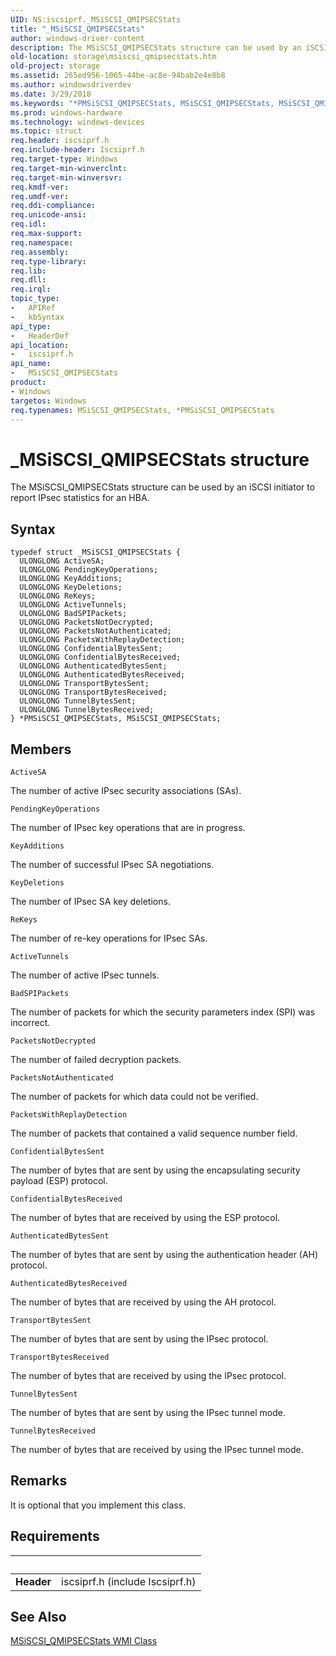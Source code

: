 ```yaml
---
UID: NS:iscsiprf._MSiSCSI_QMIPSECStats
title: "_MSiSCSI_QMIPSECStats"
author: windows-driver-content
description: The MSiSCSI_QMIPSECStats structure can be used by an iSCSI initiator to report IPsec statistics for an HBA.
old-location: storage\msiscsi_qmipsecstats.htm
old-project: storage
ms.assetid: 265ed956-1065-44be-ac8e-94bab2e4e8b8
ms.author: windowsdriverdev
ms.date: 3/29/2018
ms.keywords: "*PMSiSCSI_QMIPSECStats, MSiSCSI_QMIPSECStats, MSiSCSI_QMIPSECStats structure [Storage Devices], PMSiSCSI_QMIPSECStats, PMSiSCSI_QMIPSECStats structure pointer [Storage Devices], _MSiSCSI_QMIPSECStats, iscsiprf/MSiSCSI_QMIPSECStats, iscsiprf/PMSiSCSI_QMIPSECStats, storage.msiscsi_qmipsecstats, structs-iSCSI_979ce8ac-35be-4ac1-930a-6614053fc805.xml"
ms.prod: windows-hardware
ms.technology: windows-devices
ms.topic: struct
req.header: iscsiprf.h
req.include-header: Iscsiprf.h
req.target-type: Windows
req.target-min-winverclnt: 
req.target-min-winversvr: 
req.kmdf-ver: 
req.umdf-ver: 
req.ddi-compliance: 
req.unicode-ansi: 
req.idl: 
req.max-support: 
req.namespace: 
req.assembly: 
req.type-library: 
req.lib: 
req.dll: 
req.irql: 
topic_type:
-	APIRef
-	kbSyntax
api_type:
-	HeaderDef
api_location:
-	iscsiprf.h
api_name:
-	MSiSCSI_QMIPSECStats
product:
- Windows
targetos: Windows
req.typenames: MSiSCSI_QMIPSECStats, *PMSiSCSI_QMIPSECStats
---
```


# _MSiSCSI_QMIPSECStats structure
The MSiSCSI_QMIPSECStats structure can be used by an iSCSI initiator to report IPsec statistics for an HBA.

## Syntax
```
typedef struct _MSiSCSI_QMIPSECStats {
  ULONGLONG ActiveSA;
  ULONGLONG PendingKeyOperations;
  ULONGLONG KeyAdditions;
  ULONGLONG KeyDeletions;
  ULONGLONG ReKeys;
  ULONGLONG ActiveTunnels;
  ULONGLONG BadSPIPackets;
  ULONGLONG PacketsNotDecrypted;
  ULONGLONG PacketsNotAuthenticated;
  ULONGLONG PacketsWithReplayDetection;
  ULONGLONG ConfidentialBytesSent;
  ULONGLONG ConfidentialBytesReceived;
  ULONGLONG AuthenticatedBytesSent;
  ULONGLONG AuthenticatedBytesReceived;
  ULONGLONG TransportBytesSent;
  ULONGLONG TransportBytesReceived;
  ULONGLONG TunnelBytesSent;
  ULONGLONG TunnelBytesReceived;
} *PMSiSCSI_QMIPSECStats, MSiSCSI_QMIPSECStats;
```

## Members


`ActiveSA`

The number of active IPsec security associations (SAs).

`PendingKeyOperations`

The number of IPsec key operations that are in progress.

`KeyAdditions`

The number of successful IPsec SA negotiations.

`KeyDeletions`

The number of IPsec SA key deletions.

`ReKeys`

The number of re-key operations for IPsec SAs.

`ActiveTunnels`

The number of active IPsec tunnels.

`BadSPIPackets`

The number of packets for which the security parameters index (SPI) was incorrect.

`PacketsNotDecrypted`

The number of failed decryption packets.

`PacketsNotAuthenticated`

The number of packets for which data could not be verified.

`PacketsWithReplayDetection`

The number of packets that contained a valid sequence number field.

`ConfidentialBytesSent`

The number of bytes that are sent by using the encapsulating security payload (ESP) protocol.

`ConfidentialBytesReceived`

The number of bytes that are received by using the ESP protocol.

`AuthenticatedBytesSent`

The number of bytes that are sent by using the authentication header (AH) protocol.

`AuthenticatedBytesReceived`

The number of bytes that are received by using the AH protocol.

`TransportBytesSent`

The number of bytes that are sent by using the IPsec protocol.

`TransportBytesReceived`

The number of bytes that are received by using the IPsec protocol.

`TunnelBytesSent`

The number of bytes that are sent by using the IPsec tunnel mode.

`TunnelBytesReceived`

The number of bytes that are received by using the IPsec tunnel mode.

## Remarks
It is optional that you implement this class.

## Requirements
| &nbsp; | &nbsp; |
| ---- |:---- |
| **Header** | iscsiprf.h (include Iscsiprf.h) |

## See Also

<a href="https://msdn.microsoft.com/library/windows/hardware/ff563105">MSiSCSI_QMIPSECStats WMI Class</a>